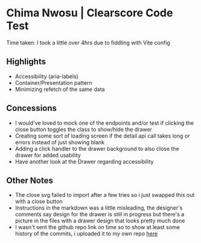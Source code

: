 # Chima Nwosu | Clearscore Code Test

Time taken: I took a little over 4hrs due to fiddling with Vite config

## Highlights

- Accessibility (aria-labels)
- Container/Presentation pattern
- Minimizing refetch of the same data

## Concessions

- I would've loved to mock one of the endpoints and/or test if clicking the close button toggles the class to show/hide the drawer
- Creating some sort of loading screen if the detail api call takes long or errors instead of just showing blank
- Adding a click handler to the drawer background to also close the drawer for added usability
- Have another look at the Drawer regarding accessibility

## Other Notes

- The close svg failed to import after a few tries so i just swapped this out with a close button
- Instructions in the markdown was a little misleading, the designer's comments say design for the drawer is still in progress but there's a picture in the files with a drawer design that looks pretty much done
- I wasn't sent the github repo link on time so to show at least some history of the commits, i uploaded it to my own repo [here](https://github.com/Chima42/cloudscore-code-test)
